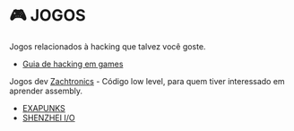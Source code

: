 # 🎮 JOGOS 
Jogos relacionados à hacking que talvez você goste.

- [Guia de hacking em games](https://guidedhacking.com/threads/ghb0-game-hacking-bible-introduction.14450/)

Jogos dev [Zachtronics](https://www.zachtronics.com/) - Código low level, para quem tiver interessado em aprender assembly. 
- [EXAPUNKS](https://store.steampowered.com/app/716490/EXAPUNKS/)
- [SHENZHEI I/O](https://store.steampowered.com/app/504210/SHENZHEN_IO/?curator_clanid=32946839)  



